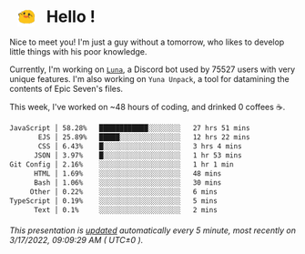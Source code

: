 <h1>   <img src="./spoink.gif" style="vertical-align:middle;" width="30px">   Hello ! </h1>

Nice to meet you! I'm just a guy without a tomorrow, who likes to develop little things with his poor knowledge.

Currently, I'm working on <a href='https://github.com/Asgarrrr/Luna'>`Luna`</a>, a Discord bot used by 75527 users with very unique features. I'm also working on `Yuna Unpack`, a tool for datamining the contents of Epic Seven's files.

This week, I've worked on ~48 hours of coding, and drinked 0 coffees ☕.

```
JavaScript │ 58.28%   ████████████░░░░░░░░   27 hrs 51 mins
       EJS │ 25.89%   █████░░░░░░░░░░░░░░░   12 hrs 22 mins
       CSS │ 6.43%    █░░░░░░░░░░░░░░░░░░░   3 hrs 4 mins
      JSON │ 3.97%    █░░░░░░░░░░░░░░░░░░░   1 hr 53 mins
Git Config │ 2.16%    ░░░░░░░░░░░░░░░░░░░░   1 hr 1 min
      HTML │ 1.69%    ░░░░░░░░░░░░░░░░░░░░   48 mins
      Bash │ 1.06%    ░░░░░░░░░░░░░░░░░░░░   30 mins
     Other │ 0.22%    ░░░░░░░░░░░░░░░░░░░░   6 mins
TypeScript │ 0.19%    ░░░░░░░░░░░░░░░░░░░░   5 mins
      Text │ 0.1%     ░░░░░░░░░░░░░░░░░░░░   2 mins
```

###### This presentation is [updated](https://github.com/Asgarrrr) automatically every 5 minute, most recently on 3/17/2022, 09:09:29 AM ( UTC±0 ).
